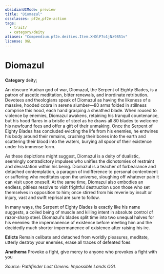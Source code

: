 ```yaml
---
obsidianUIMode: preview
title: "Diomazul"
cssclasses: pf2e,pf2e-action
tags:
  - trait/
  - category/deity
aliases: "Compendium.pf2e.deities.Item.XHDlP7o1jNz9851v"
license: OGL
---
```

# Diomazul

### 

**Category** deity; 




An obscure Vudran god of war, Diomazul, the Serpent of Eighty Blades, is a patron of ascetic meditation, bitter renewals, and inordinate retribution. Devotees and theologians speak of Diomazul as having the likeness of a massive, hooded cobra in serene slumber—80 arms folded in stillness comprise this hood, each hand grasping a sheathed blade. When roused to violence by enemies, Diomazul awakens, retaining his tranquil countenance, but his hood flares in a bristle of steel as he draws all 80 blades to welcome his newfound foes and offer a gift of their unmaking. Once the Serpent of Eighty Blades has concluded evicting the life from his enemies, he entwines his body around their remains, crushing their bones into the earth and scattering their blood into the waters, burying all spoor of their existence under his immense form.

As these depictions might suggest, Diomazul is a deity of dualistic, seemingly contradictory impulses who unifies the dichotomies of restraint and devastation within his being. Diomazul is a teacher of forbearance and detached contemplation, a paragon of indifference to personal contentment or suffering who meditates upon the universe, sloughing off whatever pain it can visit upon oneself. At the same time, Diomazul also embodies an endless, pitiless resolve to visit frightful destruction upon those who set themselves in opposition to him; once stirred from his reverie by insult or injury, vast and swift reprisal are sure to follow.

In many ways, the Serpent of Eighty Blades is exactly like his name suggests, a coiled being of muscle and killing intent in absolute control of razor-sharp steel. Diomazul's blades split time into two unequal halves for his enemies: the impermanence of existence before meeting him and the decidedly much shorter impermanence of existence after raising his ire.

**Edicts** Remain celibate and detached from worldly pleasures, meditate, utterly destroy your enemies, erase all traces of defeated foes

**Anathema** Provoke a fight, give mercy to anyone who provokes a fight with you

*Source: Pathfinder Lost Omens: Impossible Lands*
*OGL*